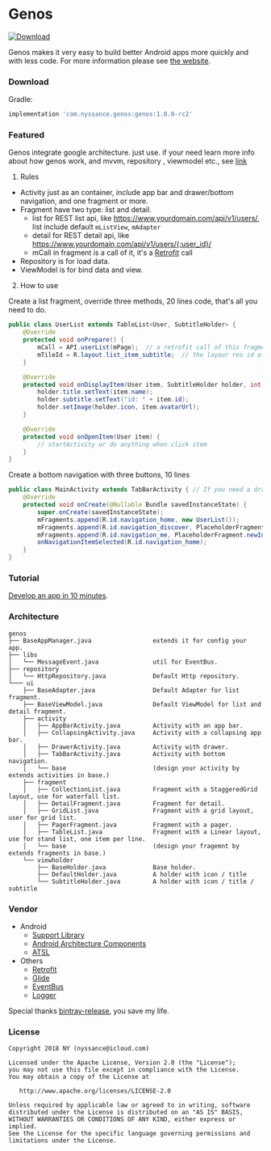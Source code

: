 # Genos
[ ![Download](https://api.bintray.com/packages/nyssance/maven/genos/images/download.svg) ](https://bintray.com/nyssance/maven/genos/_latestVersion)

Genos makes it very easy to build better Android apps more quickly and with less code.
For more information please see [the website][1].

### Download
Gradle:
```gradle
implementation 'com.nyssance.genos:genos:1.0.0-rc2'
```
### Featured
Genos integrate google architecture. just use. if your need learn more info about how genos work, and mvvm, repository , viewmodel etc., see [link](https://developer.android.com/topic/libraries/architecture/index.html)

1. Rules

- Activity just as an container, include app bar and drawer/bottom navigation, and one fragment or more.
- Fragment have two type: list and detail.
  - list for REST list api, like https://www.yourdomain.com/api/v1/users/, list include default `mListView`, `mAdapter`
  - detail for REST detail api, like https://www.yourdomain,com/api/v1/users/{:user_id}/
  - mCall in fragment is a call of it, it's a [Retrofit](http://square.github.io/retrofit/) call 
- Repository is for load data.
- ViewModel is for bind data and view.

2. How to use

Create a list fragment, override three methods, 20 lines code, that's all you need to do.
```java
public class UserList extends TableList<User, SubtitleHolder> {
    @Override
    protected void onPrepare() {
        mCall = API.userList(mPage);  // a retrofit call of this fragment.
        mTileId = R.layout.list_item_subtitle;  // the layour res id of list item
    }

    @Override
    protected void onDisplayItem(User item, SubtitleHolder holder, int viewType) {
        holder.title.setText(item.name);
        holder.subtitle.setText("id: " + item.id);
        holder.setImage(holder.icon, item.avatarUrl);
    }

    @Override
    protected void onOpenItem(User item) {
        // startActivity or do anything when click item
    }
}
```

Create a bottom navigation with three buttons, 10 lines
```java
public class MainActivity extends TabBarActivity { // If you need a drawer navigation, just use DrawerActivity
    @Override
    protected void onCreate(@Nullable Bundle savedInstanceState) {
        super.onCreate(savedInstanceState);
        mFragments.append(R.id.navigation_home, new UserList());
        mFragments.append(R.id.navigation_discover, PlaceholderFragment.newInstance(2));
        mFragments.append(R.id.navigation_me, PlaceholderFragment.newInstance(3));
        onNavigationItemSelected(R.id.navigation_home);
    }
}
```

### Tutorial
[Develop an app in 10 minutes][1].

### Architecture
```
genos
├── BaseAppManager.java                 extends it for config your app.
├── libs
│   └── MessageEvent.java               util for EventBus.
├── repository
│   └── HttpRepository.java             Default Http repository.
└─── ui
    ├── BaseAdapter.java                Default Adapter for list fragment.
    ├── BaseViewModel.java              Default ViewModel for list and detail fragment.
    ├── activity
    │   ├── AppBarActivity.java         Activity with an app bar.
    │   ├── CollapsingActivity.java     Activity with a collapsing app bar.
    │   ├── DrawerActivity.java         Activity with drawer.
    │   ├── TabBarActivity.java         Activity with bottom navigation.
    │   └── base                        (design your activity by extends activities in base.)
    ├── fragment
    │   ├── CollectionList.java         Fragment with a StaggeredGrid layout, use for waterfall list.
    │   ├── DetailFragment.java         Fragment for detail.
    │   ├── GridList.java               Fragment with a grid layout, user for grid list.
    │   ├── PagerFragment.java          Fragment with a pager.
    │   ├── TableList.java              Fragment with a Linear layout, use for stand list, one item per line.
    │   └── base                        (design your fragemnt by extends fragments in base.)
    └── viewholder
        ├── BaseHolder.java             Base holder.
        ├── DefaultHolder.java          A holder with icon / title
        └── SubtitleHolder.java         A holder with icon / title / subtitle
```

### Vendor
* Android
  * [Support Library](https://developer.android.com/topic/libraries/support-library/index.html)
  * [Android Architecture Components](https://developer.android.com/topic/libraries/architecture/index.html)
  * [ATSL](https://developer.android.com/topic/libraries/testing-support-library/index.html)
* Others
  * [Retrofit](https://square.github.io/retrofit/)
  * [Glide](https://github.com/bumptech/glide)
  * [EventBus](https://github.com/greenrobot/EventBus)
  * [Logger](https://github.com/orhanobut/logger)

Special thanks [bintray-release](https://github.com/novoda/bintray-release), you save my life.

### License
    Copyright 2018 NY (nyssance@icloud.com)

    Licensed under the Apache License, Version 2.0 (the "License");
    you may not use this file except in compliance with the License.
    You may obtain a copy of the License at

       http://www.apache.org/licenses/LICENSE-2.0

    Unless required by applicable law or agreed to in writing, software
    distributed under the License is distributed on an "AS IS" BASIS,
    WITHOUT WARRANTIES OR CONDITIONS OF ANY KIND, either express or implied.
    See the License for the specific language governing permissions and
    limitations under the License.

[1]: https://nyssance.github.io/genos
[2]: https://search.maven.org/remote_content?g=com.nyssance.genos&a=genos&v=LATEST
[10]: https://developer.android.com/studio/projects/create-project.html

